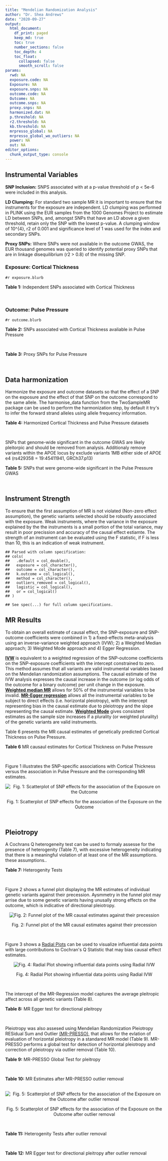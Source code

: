 ```yaml
---
title: "Mendelian Randomization Analysis"
author: "Dr. Shea Andrews"
date: "2020-09-27"
output:
  html_document:
    df_print: paged
    keep_md: true
    toc: true
    number_sections: false
    toc_depth: 4
    toc_float:
      collapsed: false
      smooth_scroll: false
params:
  rwd: NA
  exposure.code: NA
  Exposure: NA
  exposure.snps: NA
  outcome.code: NA
  Outcome: NA
  outcome.snps: NA
  proxy.snps: NA
  harmonized.dat: NA
  p.threshold: NA
  r2.threshold: NA
  kb.threshold: NA
  mrpresso_global: NA
  mrpresso_global_wo_outliers: NA
  power: NA
  out: NA
editor_options:
  chunk_output_type: console
---
```







## Instrumental Variables
**SNP Inclusion:** SNPS associated with at a p-value threshold of p < 5e-6 were included in this analysis.
<br>

**LD Clumping:** For standard two sample MR it is important to ensure that the instruments for the exposure are independent. LD clumping was performed in PLINK using the EUR samples from the 1000 Genomes Project to estimate LD between SNPs, and, amongst SNPs that have an LD above a given threshold, retain only the SNP with the lowest p-value. A clumping window of 10^{4}, r2 of 0.001 and significance level of 1 was used for the index and secondary SNPs.
<br>

**Proxy SNPs:** Where SNPs were not available in the outcome GWAS, the EUR thousand genomes was queried to identify potential proxy SNPs that are in linkage disequilibrium (r2 > 0.8) of the missing SNP.
<br>

### Exposure: Cortical Thickness
`#r exposure.blurb`
<br>

**Table 1:** Independent SNPs associated with Cortical Thickness
<div data-pagedtable="false">
  <script data-pagedtable-source type="application/json">
{"columns":[{"label":["SNP"],"name":[1],"type":["chr"],"align":["left"]},{"label":["CHROM"],"name":[2],"type":["dbl"],"align":["right"]},{"label":["POS"],"name":[3],"type":["dbl"],"align":["right"]},{"label":["REF"],"name":[4],"type":["chr"],"align":["left"]},{"label":["ALT"],"name":[5],"type":["chr"],"align":["left"]},{"label":["AF"],"name":[6],"type":["dbl"],"align":["right"]},{"label":["BETA"],"name":[7],"type":["dbl"],"align":["right"]},{"label":["SE"],"name":[8],"type":["dbl"],"align":["right"]},{"label":["Z"],"name":[9],"type":["dbl"],"align":["right"]},{"label":["P"],"name":[10],"type":["dbl"],"align":["right"]},{"label":["N"],"name":[11],"type":["dbl"],"align":["right"]},{"label":["TRAIT"],"name":[12],"type":["chr"],"align":["left"]}],"data":[{"1":"rs1180331","2":"1","3":"40012184","4":"G","5":"A","6":"0.4610","7":"0.0039","8":"0.0008","9":"4.875000","10":"5.299e-07","11":"32872","12":"Cortical_Thickness"},{"1":"rs556204","2":"1","3":"57595583","4":"G","5":"C","6":"0.1594","7":"-0.0050","8":"0.0010","9":"-5.000000","10":"1.417e-06","11":"32441","12":"Cortical_Thickness"},{"1":"rs2002058","2":"1","3":"58561329","4":"C","5":"T","6":"0.1892","7":"0.0046","8":"0.0010","9":"4.600000","10":"1.289e-06","11":"33089","12":"Cortical_Thickness"},{"1":"rs7549825","2":"1","3":"98554409","4":"A","5":"G","6":"0.3084","7":"0.0040","8":"0.0008","9":"5.000000","10":"2.503e-06","11":"32872","12":"Cortical_Thickness"},{"1":"rs7531555","2":"1","3":"196929310","4":"C","5":"T","6":"0.2386","7":"0.0047","8":"0.0009","9":"5.222222","10":"7.662e-08","11":"32639","12":"Cortical_Thickness"},{"1":"rs6738528","2":"2","3":"27149258","4":"T","5":"A","6":"0.3984","7":"0.0045","8":"0.0008","9":"5.625000","10":"7.324e-09","11":"32872","12":"Cortical_Thickness"},{"1":"rs3770776","2":"2","3":"37150793","4":"A","5":"G","6":"0.4299","7":"0.0039","8":"0.0008","9":"4.875000","10":"3.170e-07","11":"32872","12":"Cortical_Thickness"},{"1":"rs11692435","2":"2","3":"98275354","4":"G","5":"A","6":"0.0910","7":"-0.0091","8":"0.0015","9":"-6.066667","10":"3.179e-10","11":"29128","12":"Cortical_Thickness"},{"1":"rs533577","2":"3","3":"39489651","4":"C","5":"T","6":"0.4935","7":"-0.0050","8":"0.0008","9":"-6.250000","10":"8.426e-11","11":"32872","12":"Cortical_Thickness"},{"1":"rs11708974","2":"3","3":"64395184","4":"C","5":"T","6":"0.4778","7":"0.0035","8":"0.0008","9":"4.375000","10":"4.070e-06","11":"32872","12":"Cortical_Thickness"},{"1":"rs2636563","2":"3","3":"183939044","4":"G","5":"C","6":"0.2416","7":"0.0044","8":"0.0009","9":"4.888889","10":"2.299e-06","11":"31046","12":"Cortical_Thickness"},{"1":"rs10016059","2":"4","3":"2405007","4":"T","5":"C","6":"0.3379","7":"0.0038","8":"0.0008","9":"4.750000","10":"4.994e-06","11":"32441","12":"Cortical_Thickness"},{"1":"rs7657284","2":"4","3":"39688694","4":"A","5":"C","6":"0.2465","7":"0.0044","8":"0.0009","9":"4.888890","10":"2.680e-07","11":"32872","12":"Cortical_Thickness"},{"1":"rs7683042","2":"4","3":"46999235","4":"A","5":"G","6":"0.4028","7":"-0.0036","8":"0.0008","9":"-4.500000","10":"3.852e-06","11":"32872","12":"Cortical_Thickness"},{"1":"rs13107325","2":"4","3":"103188709","4":"C","5":"T","6":"0.0707","7":"-0.0076","8":"0.0015","9":"-5.066667","10":"5.054e-07","11":"32872","12":"Cortical_Thickness"},{"1":"rs35021943","2":"4","3":"121643239","4":"A","5":"C","6":"0.2422","7":"0.0051","8":"0.0009","9":"5.666670","10":"2.979e-09","11":"32872","12":"Cortical_Thickness"},{"1":"rs40565","2":"5","3":"55828636","4":"C","5":"T","6":"0.8108","7":"0.0048","8":"0.0010","9":"4.800000","10":"5.911e-07","11":"32249","12":"Cortical_Thickness"},{"1":"rs2744449","2":"6","3":"52951185","4":"G","5":"C","6":"0.9107","7":"0.0059","8":"0.0013","9":"4.538462","10":"4.452e-06","11":"33281","12":"Cortical_Thickness"},{"1":"rs194833","2":"7","3":"103761274","4":"G","5":"T","6":"0.4771","7":"-0.0035","8":"0.0008","9":"-4.375000","10":"3.614e-06","11":"32486","12":"Cortical_Thickness"},{"1":"rs6961970","2":"7","3":"113901132","4":"C","5":"A","6":"0.2334","7":"0.0041","8":"0.0009","9":"4.555556","10":"2.411e-06","11":"32872","12":"Cortical_Thickness"},{"1":"rs724265","2":"8","3":"8219182","4":"G","5":"A","6":"0.6272","7":"0.0041","8":"0.0008","9":"5.125000","10":"1.012e-07","11":"32872","12":"Cortical_Thickness"},{"1":"rs3200031","2":"8","3":"26227484","4":"C","5":"T","6":"0.0773","7":"0.0071","8":"0.0014","9":"5.071429","10":"5.526e-07","11":"32872","12":"Cortical_Thickness"},{"1":"rs7824177","2":"8","3":"110585288","4":"A","5":"G","6":"0.1616","7":"-0.0059","8":"0.0010","9":"-5.900000","10":"8.922e-09","11":"32872","12":"Cortical_Thickness"},{"1":"rs12543282","2":"8","3":"144627241","4":"C","5":"T","6":"0.2395","7":"0.0043","8":"0.0009","9":"4.777778","10":"4.087e-06","11":"32764","12":"Cortical_Thickness"},{"1":"rs35025323","2":"10","3":"97089991","4":"T","5":"C","6":"0.1210","7":"-0.0054","8":"0.0011","9":"-4.909090","10":"1.762e-06","11":"32872","12":"Cortical_Thickness"},{"1":"rs4296031","2":"11","3":"42540012","4":"G","5":"A","6":"0.8037","7":"-0.0044","8":"0.0010","9":"-4.400000","10":"3.779e-06","11":"32486","12":"Cortical_Thickness"},{"1":"rs7957460","2":"12","3":"32945835","4":"G","5":"A","6":"0.6732","7":"-0.0037","8":"0.0008","9":"-4.625000","10":"2.960e-06","11":"32512","12":"Cortical_Thickness"},{"1":"rs12815451","2":"12","3":"51738706","4":"T","5":"C","6":"0.1519","7":"0.0070","8":"0.0015","9":"4.666670","10":"3.201e-06","11":"20004","12":"Cortical_Thickness"},{"1":"rs1558801","2":"12","3":"109036359","4":"A","5":"C","6":"0.3852","7":"-0.0041","8":"0.0009","9":"-4.555560","10":"2.204e-06","11":"30860","12":"Cortical_Thickness"},{"1":"rs4772440","2":"13","3":"102712476","4":"C","5":"T","6":"0.4224","7":"-0.0036","8":"0.0008","9":"-4.500000","10":"3.102e-06","11":"32872","12":"Cortical_Thickness"},{"1":"rs1742401","2":"16","3":"1971601","4":"G","5":"A","6":"0.3809","7":"-0.0038","8":"0.0008","9":"-4.750000","10":"7.050e-07","11":"32764","12":"Cortical_Thickness"},{"1":"rs734957","2":"17","3":"2612584","4":"G","5":"A","6":"0.2235","7":"0.0066","8":"0.0012","9":"5.500000","10":"6.126e-08","11":"22106","12":"Cortical_Thickness"},{"1":"rs11656696","2":"17","3":"10033679","4":"C","5":"A","6":"0.4288","7":"0.0040","8":"0.0008","9":"5.000000","10":"2.117e-07","11":"32512","12":"Cortical_Thickness"},{"1":"rs7215205","2":"17","3":"29818258","4":"T","5":"C","6":"0.6326","7":"-0.0036","8":"0.0008","9":"-4.500000","10":"3.115e-06","11":"32680","12":"Cortical_Thickness"},{"1":"rs2316766","2":"17","3":"43919068","4":"G","5":"T","6":"0.2098","7":"0.0069","8":"0.0011","9":"6.272727","10":"2.903e-10","11":"26063","12":"Cortical_Thickness"},{"1":"rs117826338","2":"19","3":"5904353","4":"C","5":"T","6":"0.1353","7":"0.0062","8":"0.0012","9":"5.166667","10":"9.902e-08","11":"30012","12":"Cortical_Thickness"},{"1":"rs3816046","2":"19","3":"46118127","4":"C","5":"T","6":"0.3206","7":"-0.0041","8":"0.0008","9":"-5.125000","10":"8.464e-07","11":"30344","12":"Cortical_Thickness"},{"1":"rs5994871","2":"22","3":"22091244","4":"C","5":"T","6":"0.7171","7":"0.0042","8":"0.0009","9":"4.666667","10":"8.821e-07","11":"32872","12":"Cortical_Thickness"},{"1":"rs5756894","2":"22","3":"38450136","4":"C","5":"A","6":"0.6043","7":"0.0035","8":"0.0008","9":"4.375000","10":"4.741e-06","11":"32872","12":"Cortical_Thickness"}],"options":{"columns":{"min":{},"max":[10]},"rows":{"min":[10],"max":[10]},"pages":{}}}
  </script>
</div>
<br>

### Outcome: Pulse Pressure
`#r outcome.blurb`
<br>

**Table 2:** SNPs associated with Cortical Thickness avaliable in Pulse Pressure
<div data-pagedtable="false">
  <script data-pagedtable-source type="application/json">
{"columns":[{"label":["SNP"],"name":[1],"type":["chr"],"align":["left"]},{"label":["CHROM"],"name":[2],"type":["dbl"],"align":["right"]},{"label":["POS"],"name":[3],"type":["dbl"],"align":["right"]},{"label":["REF"],"name":[4],"type":["chr"],"align":["left"]},{"label":["ALT"],"name":[5],"type":["chr"],"align":["left"]},{"label":["AF"],"name":[6],"type":["dbl"],"align":["right"]},{"label":["BETA"],"name":[7],"type":["dbl"],"align":["right"]},{"label":["SE"],"name":[8],"type":["dbl"],"align":["right"]},{"label":["Z"],"name":[9],"type":["dbl"],"align":["right"]},{"label":["P"],"name":[10],"type":["dbl"],"align":["right"]},{"label":["N"],"name":[11],"type":["dbl"],"align":["right"]},{"label":["TRAIT"],"name":[12],"type":["chr"],"align":["left"]}],"data":[{"1":"rs1180331","2":"1","3":"40012184","4":"G","5":"A","6":"0.4579","7":"-0.0540","8":"0.0206","9":"-2.62135922","10":"8.639e-03","11":"738170","12":"Pulse_Pressure"},{"1":"rs556204","2":"1","3":"57595583","4":"G","5":"C","6":"0.1585","7":"0.0185","8":"0.0285","9":"0.64912281","10":"5.148e-01","11":"734292","12":"Pulse_Pressure"},{"1":"rs2002058","2":"1","3":"58561329","4":"C","5":"T","6":"0.1901","7":"-0.0132","8":"0.0262","9":"-0.50381679","10":"6.144e-01","11":"738169","12":"Pulse_Pressure"},{"1":"rs7549825","2":"1","3":"98554409","4":"A","5":"G","6":"0.3059","7":"0.0255","8":"0.0224","9":"1.13839000","10":"2.542e-01","11":"737164","12":"Pulse_Pressure"},{"1":"rs7531555","2":"1","3":"196929310","4":"C","5":"T","6":"0.2354","7":"0.1034","8":"0.0242","9":"4.27272727","10":"1.884e-05","11":"738169","12":"Pulse_Pressure"},{"1":"rs6738528","2":"2","3":"27149258","4":"T","5":"A","6":"0.3920","7":"-0.0204","8":"0.0209","9":"-0.97607656","10":"3.293e-01","11":"738169","12":"Pulse_Pressure"},{"1":"rs3770776","2":"2","3":"37150793","4":"A","5":"G","6":"0.4253","7":"0.0102","8":"0.0208","9":"0.49038500","10":"6.243e-01","11":"738170","12":"Pulse_Pressure"},{"1":"rs11692435","2":"2","3":"98275354","4":"G","5":"A","6":"0.0967","7":"-0.0144","8":"0.0373","9":"-0.38605898","10":"6.997e-01","11":"729384","12":"Pulse_Pressure"},{"1":"rs533577","2":"3","3":"39489651","4":"C","5":"T","6":"0.4959","7":"-0.0072","8":"0.0205","9":"-0.35121951","10":"7.243e-01","11":"729908","12":"Pulse_Pressure"},{"1":"rs11708974","2":"3","3":"64395184","4":"C","5":"T","6":"0.4721","7":"-0.0210","8":"0.0216","9":"-0.97222222","10":"3.310e-01","11":"727331","12":"Pulse_Pressure"},{"1":"rs2636563","2":"3","3":"183939044","4":"G","5":"C","6":"0.2398","7":"0.0652","8":"0.0241","9":"2.70539419","10":"6.782e-03","11":"738169","12":"Pulse_Pressure"},{"1":"rs10016059","2":"4","3":"2405007","4":"T","5":"C","6":"0.3411","7":"-0.0483","8":"0.0220","9":"-2.19545000","10":"2.802e-02","11":"737056","12":"Pulse_Pressure"},{"1":"rs7657284","2":"4","3":"39688694","4":"A","5":"C","6":"0.2522","7":"0.0006","8":"0.0237","9":"0.02531650","10":"9.803e-01","11":"735151","12":"Pulse_Pressure"},{"1":"rs7683042","2":"4","3":"46999235","4":"A","5":"G","6":"0.4015","7":"-0.0160","8":"0.0211","9":"-0.75829400","10":"4.487e-01","11":"729908","12":"Pulse_Pressure"},{"1":"rs13107325","2":"4","3":"103188709","4":"C","5":"T","6":"0.0740","7":"-0.2527","8":"0.0401","9":"-6.30174564","10":"2.914e-10","11":"735152","12":"Pulse_Pressure"},{"1":"rs35021943","2":"4","3":"121643239","4":"A","5":"C","6":"0.2477","7":"0.0269","8":"0.0239","9":"1.12552000","10":"2.610e-01","11":"735152","12":"Pulse_Pressure"},{"1":"rs40565","2":"5","3":"55828636","4":"C","5":"T","6":"0.8149","7":"0.0973","8":"0.0265","9":"3.67169811","10":"2.401e-04","11":"737055","12":"Pulse_Pressure"},{"1":"rs2744449","2":"6","3":"52951185","4":"G","5":"C","6":"0.9054","7":"-0.0720","8":"0.0351","9":"-2.05128205","10":"4.002e-02","11":"738167","12":"Pulse_Pressure"},{"1":"rs6961970","2":"7","3":"113901132","4":"C","5":"A","6":"0.2389","7":"-0.0019","8":"0.0241","9":"-0.07883817","10":"9.366e-01","11":"737055","12":"Pulse_Pressure"},{"1":"rs724265","2":"8","3":"8219182","4":"G","5":"A","6":"0.6284","7":"0.1036","8":"0.0214","9":"4.84112150","10":"1.271e-06","11":"737165","12":"Pulse_Pressure"},{"1":"rs3200031","2":"8","3":"26227484","4":"C","5":"T","6":"0.0760","7":"0.0070","8":"0.0390","9":"0.17948718","10":"8.567e-01","11":"738167","12":"Pulse_Pressure"},{"1":"rs7824177","2":"8","3":"110585288","4":"A","5":"G","6":"0.1595","7":"-0.0746","8":"0.0282","9":"-2.64539000","10":"8.126e-03","11":"729908","12":"Pulse_Pressure"},{"1":"rs12543282","2":"8","3":"144627241","4":"C","5":"T","6":"0.2359","7":"-0.0307","8":"0.0245","9":"-1.25306122","10":"2.112e-01","11":"735050","12":"Pulse_Pressure"},{"1":"rs35025323","2":"10","3":"97089991","4":"T","5":"C","6":"0.1202","7":"-0.0110","8":"0.0316","9":"-0.34810100","10":"7.292e-01","11":"738167","12":"Pulse_Pressure"},{"1":"rs7957460","2":"12","3":"32945835","4":"G","5":"A","6":"0.6751","7":"0.0127","8":"0.0220","9":"0.57727273","10":"5.629e-01","11":"728838","12":"Pulse_Pressure"},{"1":"rs1558801","2":"12","3":"109036359","4":"A","5":"C","6":"0.3817","7":"-0.0300","8":"0.0220","9":"-1.36364000","10":"1.724e-01","11":"743700","12":"Pulse_Pressure"},{"1":"rs4772440","2":"13","3":"102712476","4":"C","5":"T","6":"0.4201","7":"0.0014","8":"0.0209","9":"0.06698565","10":"9.456e-01","11":"744815","12":"Pulse_Pressure"},{"1":"rs1742401","2":"16","3":"1971601","4":"G","5":"A","6":"0.3826","7":"0.0689","8":"0.0213","9":"3.23474178","10":"1.186e-03","11":"742703","12":"Pulse_Pressure"},{"1":"rs734957","2":"17","3":"2612584","4":"G","5":"A","6":"0.2254","7":"0.0274","8":"0.0272","9":"1.00735294","10":"3.145e-01","11":"742197","12":"Pulse_Pressure"},{"1":"rs11656696","2":"17","3":"10033679","4":"C","5":"A","6":"0.4293","7":"0.0090","8":"0.0211","9":"0.42654028","10":"6.692e-01","11":"744813","12":"Pulse_Pressure"},{"1":"rs7215205","2":"17","3":"29818258","4":"T","5":"C","6":"0.6351","7":"0.0165","8":"0.0216","9":"0.76388900","10":"4.433e-01","11":"744706","12":"Pulse_Pressure"},{"1":"rs117826338","2":"19","3":"5904353","4":"C","5":"T","6":"0.1353","7":"0.0047","8":"0.0311","9":"0.15112540","10":"8.806e-01","11":"724207","12":"Pulse_Pressure"},{"1":"rs3816046","2":"19","3":"46118127","4":"C","5":"T","6":"0.3237","7":"0.0277","8":"0.0225","9":"1.23111111","10":"2.177e-01","11":"728938","12":"Pulse_Pressure"},{"1":"rs5994871","2":"22","3":"22091244","4":"C","5":"T","6":"0.7140","7":"-0.0393","8":"0.0232","9":"-1.69396552","10":"9.026e-02","11":"744813","12":"Pulse_Pressure"},{"1":"rs5756894","2":"22","3":"38450136","4":"C","5":"A","6":"0.6029","7":"-0.0122","8":"0.0210","9":"-0.58095238","10":"5.604e-01","11":"745820","12":"Pulse_Pressure"},{"1":"rs194833","2":"NA","3":"NA","4":"NA","5":"NA","6":"NA","7":"NA","8":"NA","9":"NA","10":"NA","11":"NA","12":"NA"},{"1":"rs4296031","2":"NA","3":"NA","4":"NA","5":"NA","6":"NA","7":"NA","8":"NA","9":"NA","10":"NA","11":"NA","12":"NA"},{"1":"rs12815451","2":"NA","3":"NA","4":"NA","5":"NA","6":"NA","7":"NA","8":"NA","9":"NA","10":"NA","11":"NA","12":"NA"},{"1":"rs2316766","2":"NA","3":"NA","4":"NA","5":"NA","6":"NA","7":"NA","8":"NA","9":"NA","10":"NA","11":"NA","12":"NA"}],"options":{"columns":{"min":{},"max":[10]},"rows":{"min":[10],"max":[10]},"pages":{}}}
  </script>
</div>
<br>

**Table 3:** Proxy SNPs for Pulse Pressure
<div data-pagedtable="false">
  <script data-pagedtable-source type="application/json">
{"columns":[{"label":["target_snp"],"name":[1],"type":["chr"],"align":["left"]},{"label":["proxy_snp"],"name":[2],"type":["chr"],"align":["left"]},{"label":["ld.r2"],"name":[3],"type":["dbl"],"align":["right"]},{"label":["Dprime"],"name":[4],"type":["dbl"],"align":["right"]},{"label":["PHASE"],"name":[5],"type":["chr"],"align":["left"]},{"label":["X12"],"name":[6],"type":["lgl"],"align":["right"]},{"label":["CHROM"],"name":[7],"type":["dbl"],"align":["right"]},{"label":["POS"],"name":[8],"type":["dbl"],"align":["right"]},{"label":["REF.proxy"],"name":[9],"type":["chr"],"align":["left"]},{"label":["ALT.proxy"],"name":[10],"type":["chr"],"align":["left"]},{"label":["AF"],"name":[11],"type":["dbl"],"align":["right"]},{"label":["BETA"],"name":[12],"type":["dbl"],"align":["right"]},{"label":["SE"],"name":[13],"type":["dbl"],"align":["right"]},{"label":["Z"],"name":[14],"type":["dbl"],"align":["right"]},{"label":["P"],"name":[15],"type":["dbl"],"align":["right"]},{"label":["N"],"name":[16],"type":["dbl"],"align":["right"]},{"label":["TRAIT"],"name":[17],"type":["chr"],"align":["left"]},{"label":["ref"],"name":[18],"type":["chr"],"align":["left"]},{"label":["ref.proxy"],"name":[19],"type":["chr"],"align":["left"]},{"label":["alt"],"name":[20],"type":["chr"],"align":["left"]},{"label":["alt.proxy"],"name":[21],"type":["chr"],"align":["left"]},{"label":["ALT"],"name":[22],"type":["chr"],"align":["left"]},{"label":["REF"],"name":[23],"type":["chr"],"align":["left"]},{"label":["proxy.outcome"],"name":[24],"type":["lgl"],"align":["right"]}],"data":[{"1":"rs194833","2":"rs194834","3":"0.996031","4":"1","5":"GG/TA","6":"NA","7":"7","8":"103762313","9":"G","10":"A","11":"0.4684","12":"-0.0489","13":"0.0206","14":"-2.37378641","15":"1.730e-02","16":"729908","17":"Pulse_Pressure","18":"G","19":"G","20":"T","21":"A","22":"T","23":"G","24":"TRUE"},{"1":"rs4296031","2":"rs1809327","3":"1.000000","4":"1","5":"GG/AA","6":"NA","7":"11","8":"42536345","9":"G","10":"A","11":"0.8116","12":"-0.0017","13":"0.0263","14":"-0.06463878","15":"9.471e-01","16":"738170","17":"Pulse_Pressure","18":"G","19":"G","20":"A","21":"A","22":"A","23":"G","24":"TRUE"},{"1":"rs12815451","2":"rs7315646","3":"0.863025","4":"1","5":"CA/TT","6":"NA","7":"12","8":"51741617","9":"T","10":"A","11":"0.1451","12":"0.0647","13":"0.0317","14":"2.04100946","15":"4.125e-02","16":"744813","17":"Pulse_Pressure","18":"C","19":"A","20":"T","21":"T","22":"C","23":"T","24":"TRUE"},{"1":"rs2316766","2":"rs2106785","3":"0.994535","4":"1","5":"TT/GC","6":"NA","7":"17","8":"43919105","9":"C","10":"T","11":"0.2195","12":"-0.1239","13":"0.0261","14":"-4.74712644","15":"2.077e-06","16":"707437","17":"Pulse_Pressure","18":"T","19":"T","20":"G","21":"C","22":"T","23":"G","24":"TRUE"}],"options":{"columns":{"min":{},"max":[10]},"rows":{"min":[10],"max":[10]},"pages":{}}}
  </script>
</div>
<br>

## Data harmonization
Harmonize the exposure and outcome datasets so that the effect of a SNP on the exposure and the effect of that SNP on the outcome correspond to the same allele. The harmonise_data function from the TwoSampleMR package can be used to perform the harmonization step, by default it try's to infer the forward strand alleles using allele frequency information.
<br>

**Table 4:** Harmonized Cortical Thickness and Pulse Pressure datasets
<div data-pagedtable="false">
  <script data-pagedtable-source type="application/json">
{"columns":[{"label":["SNP"],"name":[1],"type":["chr"],"align":["left"]},{"label":["effect_allele.exposure"],"name":[2],"type":["chr"],"align":["left"]},{"label":["other_allele.exposure"],"name":[3],"type":["chr"],"align":["left"]},{"label":["effect_allele.outcome"],"name":[4],"type":["chr"],"align":["left"]},{"label":["other_allele.outcome"],"name":[5],"type":["chr"],"align":["left"]},{"label":["beta.exposure"],"name":[6],"type":["dbl"],"align":["right"]},{"label":["beta.outcome"],"name":[7],"type":["dbl"],"align":["right"]},{"label":["eaf.exposure"],"name":[8],"type":["dbl"],"align":["right"]},{"label":["eaf.outcome"],"name":[9],"type":["dbl"],"align":["right"]},{"label":["remove"],"name":[10],"type":["lgl"],"align":["right"]},{"label":["palindromic"],"name":[11],"type":["lgl"],"align":["right"]},{"label":["ambiguous"],"name":[12],"type":["lgl"],"align":["right"]},{"label":["id.outcome"],"name":[13],"type":["chr"],"align":["left"]},{"label":["chr.outcome"],"name":[14],"type":["dbl"],"align":["right"]},{"label":["pos.outcome"],"name":[15],"type":["dbl"],"align":["right"]},{"label":["se.outcome"],"name":[16],"type":["dbl"],"align":["right"]},{"label":["z.outcome"],"name":[17],"type":["dbl"],"align":["right"]},{"label":["pval.outcome"],"name":[18],"type":["dbl"],"align":["right"]},{"label":["samplesize.outcome"],"name":[19],"type":["dbl"],"align":["right"]},{"label":["outcome"],"name":[20],"type":["chr"],"align":["left"]},{"label":["mr_keep.outcome"],"name":[21],"type":["lgl"],"align":["right"]},{"label":["pval_origin.outcome"],"name":[22],"type":["chr"],"align":["left"]},{"label":["chr.exposure"],"name":[23],"type":["dbl"],"align":["right"]},{"label":["pos.exposure"],"name":[24],"type":["dbl"],"align":["right"]},{"label":["se.exposure"],"name":[25],"type":["dbl"],"align":["right"]},{"label":["z.exposure"],"name":[26],"type":["dbl"],"align":["right"]},{"label":["pval.exposure"],"name":[27],"type":["dbl"],"align":["right"]},{"label":["samplesize.exposure"],"name":[28],"type":["dbl"],"align":["right"]},{"label":["exposure"],"name":[29],"type":["chr"],"align":["left"]},{"label":["mr_keep.exposure"],"name":[30],"type":["lgl"],"align":["right"]},{"label":["pval_origin.exposure"],"name":[31],"type":["chr"],"align":["left"]},{"label":["id.exposure"],"name":[32],"type":["chr"],"align":["left"]},{"label":["action"],"name":[33],"type":["dbl"],"align":["right"]},{"label":["mr_keep"],"name":[34],"type":["lgl"],"align":["right"]},{"label":["pt"],"name":[35],"type":["dbl"],"align":["right"]},{"label":["pleitropy_keep"],"name":[36],"type":["lgl"],"align":["right"]},{"label":["mrpresso_RSSobs"],"name":[37],"type":["dbl"],"align":["right"]},{"label":["mrpresso_pval"],"name":[38],"type":["chr"],"align":["left"]},{"label":["mrpresso_keep"],"name":[39],"type":["lgl"],"align":["right"]}],"data":[{"1":"rs10016059","2":"C","3":"T","4":"C","5":"T","6":"0.0038","7":"-0.0483","8":"0.3379","9":"0.3411","10":"FALSE","11":"FALSE","12":"FALSE","13":"yQS0A1","14":"4","15":"2405007","16":"0.0220","17":"-2.19545000","18":"2.802e-02","19":"737056","20":"Evangelou2018pp","21":"TRUE","22":"reported","23":"4","24":"2405007","25":"0.0008","26":"4.750000","27":"4.994e-06","28":"32441","29":"Grasby2020thickness","30":"TRUE","31":"reported","32":"Oh5Tpa","33":"2","34":"TRUE","35":"5e-06","36":"TRUE","37":"2.769979e-03","38":"0.6916","39":"TRUE"},{"1":"rs11656696","2":"A","3":"C","4":"A","5":"C","6":"0.0040","7":"0.0090","8":"0.4288","9":"0.4293","10":"FALSE","11":"FALSE","12":"FALSE","13":"yQS0A1","14":"17","15":"10033679","16":"0.0211","17":"0.42654028","18":"6.692e-01","19":"744813","20":"Evangelou2018pp","21":"TRUE","22":"reported","23":"17","24":"10033679","25":"0.0008","26":"5.000000","27":"2.117e-07","28":"32512","29":"Grasby2020thickness","30":"TRUE","31":"reported","32":"Oh5Tpa","33":"2","34":"TRUE","35":"5e-06","36":"TRUE","37":"3.345626e-05","38":"1","39":"TRUE"},{"1":"rs11692435","2":"A","3":"G","4":"A","5":"G","6":"-0.0091","7":"-0.0144","8":"0.0910","9":"0.0967","10":"FALSE","11":"FALSE","12":"FALSE","13":"yQS0A1","14":"2","15":"98275354","16":"0.0373","17":"-0.38605898","18":"6.997e-01","19":"729384","20":"Evangelou2018pp","21":"TRUE","22":"reported","23":"2","24":"98275354","25":"0.0015","26":"-6.066667","27":"3.179e-10","28":"29128","29":"Grasby2020thickness","30":"TRUE","31":"reported","32":"Oh5Tpa","33":"2","34":"TRUE","35":"5e-06","36":"TRUE","37":"4.963568e-05","38":"1","39":"TRUE"},{"1":"rs11708974","2":"T","3":"C","4":"T","5":"C","6":"0.0035","7":"-0.0210","8":"0.4778","9":"0.4721","10":"FALSE","11":"FALSE","12":"FALSE","13":"yQS0A1","14":"3","15":"64395184","16":"0.0216","17":"-0.97222222","18":"3.310e-01","19":"727331","20":"Evangelou2018pp","21":"TRUE","22":"reported","23":"3","24":"64395184","25":"0.0008","26":"4.375000","27":"4.070e-06","28":"32872","29":"Grasby2020thickness","30":"TRUE","31":"reported","32":"Oh5Tpa","33":"2","34":"TRUE","35":"5e-06","36":"TRUE","37":"5.957280e-04","38":"1","39":"TRUE"},{"1":"rs117826338","2":"T","3":"C","4":"T","5":"C","6":"0.0062","7":"0.0047","8":"0.1353","9":"0.1353","10":"FALSE","11":"FALSE","12":"FALSE","13":"yQS0A1","14":"19","15":"5904353","16":"0.0311","17":"0.15112540","18":"8.806e-01","19":"724207","20":"Evangelou2018pp","21":"TRUE","22":"reported","23":"19","24":"5904353","25":"0.0012","26":"5.166667","27":"9.902e-08","28":"30012","29":"Grasby2020thickness","30":"TRUE","31":"reported","32":"Oh5Tpa","33":"2","34":"TRUE","35":"5e-06","36":"TRUE","37":"2.833886e-07","38":"1","39":"TRUE"},{"1":"rs1180331","2":"A","3":"G","4":"A","5":"G","6":"0.0039","7":"-0.0540","8":"0.4610","9":"0.4579","10":"FALSE","11":"FALSE","12":"FALSE","13":"yQS0A1","14":"1","15":"40012184","16":"0.0206","17":"-2.62135922","18":"8.639e-03","19":"738170","20":"Evangelou2018pp","21":"TRUE","22":"reported","23":"1","24":"40012184","25":"0.0008","26":"4.875000","27":"5.299e-07","28":"32872","29":"Grasby2020thickness","30":"TRUE","31":"reported","32":"Oh5Tpa","33":"2","34":"TRUE","35":"5e-06","36":"TRUE","37":"3.457734e-03","38":"0.1976","39":"TRUE"},{"1":"rs12543282","2":"T","3":"C","4":"T","5":"C","6":"0.0043","7":"-0.0307","8":"0.2395","9":"0.2359","10":"FALSE","11":"FALSE","12":"FALSE","13":"yQS0A1","14":"8","15":"144627241","16":"0.0245","17":"-1.25306122","18":"2.112e-01","19":"735050","20":"Evangelou2018pp","21":"TRUE","22":"reported","23":"8","24":"144627241","25":"0.0009","26":"4.777778","27":"4.087e-06","28":"32764","29":"Grasby2020thickness","30":"TRUE","31":"reported","32":"Oh5Tpa","33":"2","34":"TRUE","35":"5e-06","36":"TRUE","37":"1.231900e-03","38":"1","39":"TRUE"},{"1":"rs12815451","2":"C","3":"T","4":"C","5":"T","6":"0.0070","7":"0.0647","8":"0.1519","9":"0.1451","10":"FALSE","11":"FALSE","12":"FALSE","13":"yQS0A1","14":"12","15":"51741617","16":"0.0317","17":"2.04100946","18":"4.125e-02","19":"744813","20":"Evangelou2018pp","21":"TRUE","22":"reported","23":"12","24":"51738706","25":"0.0015","26":"4.666670","27":"3.201e-06","28":"20004","29":"Grasby2020thickness","30":"TRUE","31":"reported","32":"Oh5Tpa","33":"2","34":"TRUE","35":"5e-06","36":"TRUE","37":"3.715443e-03","38":"1","39":"TRUE"},{"1":"rs13107325","2":"T","3":"C","4":"T","5":"C","6":"-0.0076","7":"-0.2527","8":"0.0707","9":"0.0740","10":"FALSE","11":"FALSE","12":"FALSE","13":"yQS0A1","14":"4","15":"103188709","16":"0.0401","17":"-6.30174564","18":"2.914e-10","19":"735152","20":"Evangelou2018pp","21":"TRUE","22":"reported","23":"4","24":"103188709","25":"0.0015","26":"-5.066667","27":"5.054e-07","28":"32872","29":"Grasby2020thickness","30":"TRUE","31":"reported","32":"Oh5Tpa","33":"2","34":"TRUE","35":"5e-06","36":"FALSE","37":"NA","38":"NA","39":"NA"},{"1":"rs1558801","2":"C","3":"A","4":"C","5":"A","6":"-0.0041","7":"-0.0300","8":"0.3852","9":"0.3817","10":"FALSE","11":"FALSE","12":"FALSE","13":"yQS0A1","14":"12","15":"109036359","16":"0.0220","17":"-1.36364000","18":"1.724e-01","19":"743700","20":"Evangelou2018pp","21":"TRUE","22":"reported","23":"12","24":"109036359","25":"0.0009","26":"-4.555560","27":"2.204e-06","28":"30860","29":"Grasby2020thickness","30":"TRUE","31":"reported","32":"Oh5Tpa","33":"2","34":"TRUE","35":"5e-06","36":"TRUE","37":"7.416078e-04","38":"1","39":"TRUE"},{"1":"rs1742401","2":"A","3":"G","4":"A","5":"G","6":"-0.0038","7":"0.0689","8":"0.3809","9":"0.3826","10":"FALSE","11":"FALSE","12":"FALSE","13":"yQS0A1","14":"16","15":"1971601","16":"0.0213","17":"3.23474178","18":"1.186e-03","19":"742703","20":"Evangelou2018pp","21":"TRUE","22":"reported","23":"16","24":"1971601","25":"0.0008","26":"-4.750000","27":"7.050e-07","28":"32764","29":"Grasby2020thickness","30":"TRUE","31":"reported","32":"Oh5Tpa","33":"2","34":"TRUE","35":"5e-06","36":"TRUE","37":"5.445302e-03","38":"0.038","39":"FALSE"},{"1":"rs194833","2":"T","3":"G","4":"T","5":"G","6":"-0.0035","7":"-0.0489","8":"0.4771","9":"0.4684","10":"FALSE","11":"FALSE","12":"FALSE","13":"yQS0A1","14":"7","15":"103762313","16":"0.0206","17":"-2.37378641","18":"1.730e-02","19":"729908","20":"Evangelou2018pp","21":"TRUE","22":"reported","23":"7","24":"103761274","25":"0.0008","26":"-4.375000","27":"3.614e-06","28":"32486","29":"Grasby2020thickness","30":"TRUE","31":"reported","32":"Oh5Tpa","33":"2","34":"TRUE","35":"5e-06","36":"TRUE","37":"2.202656e-03","38":"0.8626","39":"TRUE"},{"1":"rs2002058","2":"T","3":"C","4":"T","5":"C","6":"0.0046","7":"-0.0132","8":"0.1892","9":"0.1901","10":"FALSE","11":"FALSE","12":"FALSE","13":"yQS0A1","14":"1","15":"58561329","16":"0.0262","17":"-0.50381679","18":"6.144e-01","19":"738169","20":"Evangelou2018pp","21":"TRUE","22":"reported","23":"1","24":"58561329","25":"0.0010","26":"4.600000","27":"1.289e-06","28":"33089","29":"Grasby2020thickness","30":"TRUE","31":"reported","32":"Oh5Tpa","33":"2","34":"TRUE","35":"5e-06","36":"TRUE","37":"3.048193e-04","38":"1","39":"TRUE"},{"1":"rs2316766","2":"T","3":"G","4":"T","5":"G","6":"0.0069","7":"-0.1239","8":"0.2098","9":"0.2195","10":"FALSE","11":"FALSE","12":"FALSE","13":"yQS0A1","14":"17","15":"43919105","16":"0.0261","17":"-4.74712644","18":"2.077e-06","19":"707437","20":"Evangelou2018pp","21":"TRUE","22":"reported","23":"17","24":"43919068","25":"0.0011","26":"6.272727","27":"2.903e-10","28":"26063","29":"Grasby2020thickness","30":"TRUE","31":"reported","32":"Oh5Tpa","33":"2","34":"TRUE","35":"5e-06","36":"TRUE","37":"1.865811e-02","38":"<0.0038","39":"FALSE"},{"1":"rs2636563","2":"C","3":"G","4":"C","5":"G","6":"0.0044","7":"0.0652","8":"0.2416","9":"0.2398","10":"FALSE","11":"TRUE","12":"FALSE","13":"yQS0A1","14":"3","15":"183939044","16":"0.0241","17":"2.70539419","18":"6.782e-03","19":"738169","20":"Evangelou2018pp","21":"TRUE","22":"reported","23":"3","24":"183939044","25":"0.0009","26":"4.888889","27":"2.299e-06","28":"31046","29":"Grasby2020thickness","30":"TRUE","31":"reported","32":"Oh5Tpa","33":"2","34":"TRUE","35":"5e-06","36":"TRUE","37":"3.970657e-03","38":"0.3914","39":"TRUE"},{"1":"rs2744449","2":"C","3":"G","4":"C","5":"G","6":"0.0059","7":"-0.0720","8":"0.9107","9":"0.9054","10":"FALSE","11":"TRUE","12":"FALSE","13":"yQS0A1","14":"6","15":"52951185","16":"0.0351","17":"-2.05128205","18":"4.002e-02","19":"738167","20":"Evangelou2018pp","21":"TRUE","22":"reported","23":"6","24":"52951185","25":"0.0013","26":"4.538462","27":"4.452e-06","28":"33281","29":"Grasby2020thickness","30":"TRUE","31":"reported","32":"Oh5Tpa","33":"2","34":"TRUE","35":"5e-06","36":"TRUE","37":"6.172684e-03","38":"0.8854","39":"TRUE"},{"1":"rs3200031","2":"T","3":"C","4":"T","5":"C","6":"0.0071","7":"0.0070","8":"0.0773","9":"0.0760","10":"FALSE","11":"FALSE","12":"FALSE","13":"yQS0A1","14":"8","15":"26227484","16":"0.0390","17":"0.17948718","18":"8.567e-01","19":"738167","20":"Evangelou2018pp","21":"TRUE","22":"reported","23":"8","24":"26227484","25":"0.0014","26":"5.071429","27":"5.526e-07","28":"32872","29":"Grasby2020thickness","30":"TRUE","31":"reported","32":"Oh5Tpa","33":"2","34":"TRUE","35":"5e-06","36":"TRUE","37":"1.104043e-06","38":"1","39":"TRUE"},{"1":"rs35021943","2":"C","3":"A","4":"C","5":"A","6":"0.0051","7":"0.0269","8":"0.2422","9":"0.2477","10":"FALSE","11":"FALSE","12":"FALSE","13":"yQS0A1","14":"4","15":"121643239","16":"0.0239","17":"1.12552000","18":"2.610e-01","19":"735152","20":"Evangelou2018pp","21":"TRUE","22":"reported","23":"4","24":"121643239","25":"0.0009","26":"5.666670","27":"2.979e-09","28":"32872","29":"Grasby2020thickness","30":"TRUE","31":"reported","32":"Oh5Tpa","33":"2","34":"TRUE","35":"5e-06","36":"TRUE","37":"5.464661e-04","38":"1","39":"TRUE"},{"1":"rs35025323","2":"C","3":"T","4":"C","5":"T","6":"-0.0054","7":"-0.0110","8":"0.1210","9":"0.1202","10":"FALSE","11":"FALSE","12":"FALSE","13":"yQS0A1","14":"10","15":"97089991","16":"0.0316","17":"-0.34810100","18":"7.292e-01","19":"738167","20":"Evangelou2018pp","21":"TRUE","22":"reported","23":"10","24":"97089991","25":"0.0011","26":"-4.909090","27":"1.762e-06","28":"32872","29":"Grasby2020thickness","30":"TRUE","31":"reported","32":"Oh5Tpa","33":"2","34":"TRUE","35":"5e-06","36":"TRUE","37":"4.349484e-05","38":"1","39":"TRUE"},{"1":"rs3770776","2":"G","3":"A","4":"G","5":"A","6":"0.0039","7":"0.0102","8":"0.4299","9":"0.4253","10":"FALSE","11":"FALSE","12":"FALSE","13":"yQS0A1","14":"2","15":"37150793","16":"0.0208","17":"0.49038500","18":"6.243e-01","19":"738170","20":"Evangelou2018pp","21":"TRUE","22":"reported","23":"2","24":"37150793","25":"0.0008","26":"4.875000","27":"3.170e-07","28":"32872","29":"Grasby2020thickness","30":"TRUE","31":"reported","32":"Oh5Tpa","33":"2","34":"TRUE","35":"5e-06","36":"TRUE","37":"5.038672e-05","38":"1","39":"TRUE"},{"1":"rs3816046","2":"T","3":"C","4":"T","5":"C","6":"-0.0041","7":"0.0277","8":"0.3206","9":"0.3237","10":"FALSE","11":"FALSE","12":"FALSE","13":"yQS0A1","14":"19","15":"46118127","16":"0.0225","17":"1.23111111","18":"2.177e-01","19":"728938","20":"Evangelou2018pp","21":"TRUE","22":"reported","23":"19","24":"46118127","25":"0.0008","26":"-5.125000","27":"8.464e-07","28":"30344","29":"Grasby2020thickness","30":"TRUE","31":"reported","32":"Oh5Tpa","33":"2","34":"TRUE","35":"5e-06","36":"TRUE","37":"1.018546e-03","38":"1","39":"TRUE"},{"1":"rs40565","2":"T","3":"C","4":"T","5":"C","6":"0.0048","7":"0.0973","8":"0.8108","9":"0.8149","10":"FALSE","11":"FALSE","12":"FALSE","13":"yQS0A1","14":"5","15":"55828636","16":"0.0265","17":"3.67169811","18":"2.401e-04","19":"737055","20":"Evangelou2018pp","21":"TRUE","22":"reported","23":"5","24":"55828636","25":"0.0010","26":"4.800000","27":"5.911e-07","28":"32249","29":"Grasby2020thickness","30":"TRUE","31":"reported","32":"Oh5Tpa","33":"2","34":"TRUE","35":"5e-06","36":"TRUE","37":"9.124522e-03","38":"0.0152","39":"FALSE"},{"1":"rs4296031","2":"A","3":"G","4":"A","5":"G","6":"-0.0044","7":"-0.0017","8":"0.8037","9":"0.8116","10":"FALSE","11":"FALSE","12":"FALSE","13":"yQS0A1","14":"11","15":"42536345","16":"0.0263","17":"-0.06463878","18":"9.471e-01","19":"738170","20":"Evangelou2018pp","21":"TRUE","22":"reported","23":"11","24":"42540012","25":"0.0010","26":"-4.400000","27":"3.779e-06","28":"32486","29":"Grasby2020thickness","30":"TRUE","31":"reported","32":"Oh5Tpa","33":"2","34":"TRUE","35":"5e-06","36":"TRUE","37":"4.176779e-06","38":"1","39":"TRUE"},{"1":"rs4772440","2":"T","3":"C","4":"T","5":"C","6":"-0.0036","7":"0.0014","8":"0.4224","9":"0.4201","10":"FALSE","11":"FALSE","12":"FALSE","13":"yQS0A1","14":"13","15":"102712476","16":"0.0209","17":"0.06698565","18":"9.456e-01","19":"744815","20":"Evangelou2018pp","21":"TRUE","22":"reported","23":"13","24":"102712476","25":"0.0008","26":"-4.500000","27":"3.102e-06","28":"32872","29":"Grasby2020thickness","30":"TRUE","31":"reported","32":"Oh5Tpa","33":"2","34":"TRUE","35":"5e-06","36":"TRUE","37":"2.048621e-05","38":"1","39":"TRUE"},{"1":"rs533577","2":"T","3":"C","4":"T","5":"C","6":"-0.0050","7":"-0.0072","8":"0.4935","9":"0.4959","10":"FALSE","11":"FALSE","12":"FALSE","13":"yQS0A1","14":"3","15":"39489651","16":"0.0205","17":"-0.35121951","18":"7.243e-01","19":"729908","20":"Evangelou2018pp","21":"TRUE","22":"reported","23":"3","24":"39489651","25":"0.0008","26":"-6.250000","27":"8.426e-11","28":"32872","29":"Grasby2020thickness","30":"TRUE","31":"reported","32":"Oh5Tpa","33":"2","34":"TRUE","35":"5e-06","36":"TRUE","37":"9.777525e-06","38":"1","39":"TRUE"},{"1":"rs556204","2":"C","3":"G","4":"C","5":"G","6":"-0.0050","7":"0.0185","8":"0.1594","9":"0.1585","10":"FALSE","11":"TRUE","12":"FALSE","13":"yQS0A1","14":"1","15":"57595583","16":"0.0285","17":"0.64912281","18":"5.148e-01","19":"734292","20":"Evangelou2018pp","21":"TRUE","22":"reported","23":"1","24":"57595583","25":"0.0010","26":"-5.000000","27":"1.417e-06","28":"32441","29":"Grasby2020thickness","30":"TRUE","31":"reported","32":"Oh5Tpa","33":"2","34":"TRUE","35":"5e-06","36":"TRUE","37":"5.393116e-04","38":"1","39":"TRUE"},{"1":"rs5756894","2":"A","3":"C","4":"A","5":"C","6":"0.0035","7":"-0.0122","8":"0.6043","9":"0.6029","10":"FALSE","11":"FALSE","12":"FALSE","13":"yQS0A1","14":"22","15":"38450136","16":"0.0210","17":"-0.58095238","18":"5.604e-01","19":"745820","20":"Evangelou2018pp","21":"TRUE","22":"reported","23":"22","24":"38450136","25":"0.0008","26":"4.375000","27":"4.741e-06","28":"32872","29":"Grasby2020thickness","30":"TRUE","31":"reported","32":"Oh5Tpa","33":"2","34":"TRUE","35":"5e-06","36":"TRUE","37":"2.388538e-04","38":"1","39":"TRUE"},{"1":"rs5994871","2":"T","3":"C","4":"T","5":"C","6":"0.0042","7":"-0.0393","8":"0.7171","9":"0.7140","10":"FALSE","11":"FALSE","12":"FALSE","13":"yQS0A1","14":"22","15":"22091244","16":"0.0232","17":"-1.69396552","18":"9.026e-02","19":"744813","20":"Evangelou2018pp","21":"TRUE","22":"reported","23":"22","24":"22091244","25":"0.0009","26":"4.666667","27":"8.821e-07","28":"32872","29":"Grasby2020thickness","30":"TRUE","31":"reported","32":"Oh5Tpa","33":"2","34":"TRUE","35":"5e-06","36":"TRUE","37":"1.924721e-03","38":"1","39":"TRUE"},{"1":"rs6738528","2":"A","3":"T","4":"A","5":"T","6":"0.0045","7":"-0.0204","8":"0.3984","9":"0.3920","10":"FALSE","11":"TRUE","12":"FALSE","13":"yQS0A1","14":"2","15":"27149258","16":"0.0209","17":"-0.97607656","18":"3.293e-01","19":"738169","20":"Evangelou2018pp","21":"TRUE","22":"reported","23":"2","24":"27149258","25":"0.0008","26":"5.625000","27":"7.324e-09","28":"32872","29":"Grasby2020thickness","30":"TRUE","31":"reported","32":"Oh5Tpa","33":"2","34":"TRUE","35":"5e-06","36":"TRUE","37":"6.261836e-04","38":"1","39":"TRUE"},{"1":"rs6961970","2":"A","3":"C","4":"A","5":"C","6":"0.0041","7":"-0.0019","8":"0.2334","9":"0.2389","10":"FALSE","11":"FALSE","12":"FALSE","13":"yQS0A1","14":"7","15":"113901132","16":"0.0241","17":"-0.07883817","18":"9.366e-01","19":"737055","20":"Evangelou2018pp","21":"TRUE","22":"reported","23":"7","24":"113901132","25":"0.0009","26":"4.555556","27":"2.411e-06","28":"32872","29":"Grasby2020thickness","30":"TRUE","31":"reported","32":"Oh5Tpa","33":"2","34":"TRUE","35":"5e-06","36":"TRUE","37":"2.985655e-05","38":"1","39":"TRUE"},{"1":"rs7215205","2":"C","3":"T","4":"C","5":"T","6":"-0.0036","7":"0.0165","8":"0.6326","9":"0.6351","10":"FALSE","11":"FALSE","12":"FALSE","13":"yQS0A1","14":"17","15":"29818258","16":"0.0216","17":"0.76388900","18":"4.433e-01","19":"744706","20":"Evangelou2018pp","21":"TRUE","22":"reported","23":"17","24":"29818258","25":"0.0008","26":"-4.500000","27":"3.115e-06","28":"32680","29":"Grasby2020thickness","30":"TRUE","31":"reported","32":"Oh5Tpa","33":"2","34":"TRUE","35":"5e-06","36":"TRUE","37":"3.971537e-04","38":"1","39":"TRUE"},{"1":"rs724265","2":"A","3":"G","4":"A","5":"G","6":"0.0041","7":"0.1036","8":"0.6272","9":"0.6284","10":"FALSE","11":"FALSE","12":"FALSE","13":"yQS0A1","14":"8","15":"8219182","16":"0.0214","17":"4.84112150","18":"1.271e-06","19":"737165","20":"Evangelou2018pp","21":"TRUE","22":"reported","23":"8","24":"8219182","25":"0.0008","26":"5.125000","27":"1.012e-07","28":"32872","29":"Grasby2020thickness","30":"TRUE","31":"reported","32":"Oh5Tpa","33":"2","34":"TRUE","35":"5e-06","36":"TRUE","37":"1.058322e-02","38":"<0.0038","39":"FALSE"},{"1":"rs734957","2":"A","3":"G","4":"A","5":"G","6":"0.0066","7":"0.0274","8":"0.2235","9":"0.2254","10":"FALSE","11":"FALSE","12":"FALSE","13":"yQS0A1","14":"17","15":"2612584","16":"0.0272","17":"1.00735294","18":"3.145e-01","19":"742197","20":"Evangelou2018pp","21":"TRUE","22":"reported","23":"17","24":"2612584","25":"0.0012","26":"5.500000","27":"6.126e-08","28":"22106","29":"Grasby2020thickness","30":"TRUE","31":"reported","32":"Oh5Tpa","33":"2","34":"TRUE","35":"5e-06","36":"TRUE","37":"5.205538e-04","38":"1","39":"TRUE"},{"1":"rs7531555","2":"T","3":"C","4":"T","5":"C","6":"0.0047","7":"0.1034","8":"0.2386","9":"0.2354","10":"FALSE","11":"FALSE","12":"FALSE","13":"yQS0A1","14":"1","15":"196929310","16":"0.0242","17":"4.27272727","18":"1.884e-05","19":"738169","20":"Evangelou2018pp","21":"TRUE","22":"reported","23":"1","24":"196929310","25":"0.0009","26":"5.222222","27":"7.662e-08","28":"32639","29":"Grasby2020thickness","30":"TRUE","31":"reported","32":"Oh5Tpa","33":"2","34":"TRUE","35":"5e-06","36":"TRUE","37":"1.045046e-02","38":"<0.0038","39":"FALSE"},{"1":"rs7549825","2":"G","3":"A","4":"G","5":"A","6":"0.0040","7":"0.0255","8":"0.3084","9":"0.3059","10":"FALSE","11":"FALSE","12":"FALSE","13":"yQS0A1","14":"1","15":"98554409","16":"0.0224","17":"1.13839000","18":"2.542e-01","19":"737164","20":"Evangelou2018pp","21":"TRUE","22":"reported","23":"1","24":"98554409","25":"0.0008","26":"5.000000","27":"2.503e-06","28":"32872","29":"Grasby2020thickness","30":"TRUE","31":"reported","32":"Oh5Tpa","33":"2","34":"TRUE","35":"5e-06","36":"TRUE","37":"5.132685e-04","38":"1","39":"TRUE"},{"1":"rs7657284","2":"C","3":"A","4":"C","5":"A","6":"0.0044","7":"0.0006","8":"0.2465","9":"0.2522","10":"FALSE","11":"FALSE","12":"FALSE","13":"yQS0A1","14":"4","15":"39688694","16":"0.0237","17":"0.02531650","18":"9.803e-01","19":"735151","20":"Evangelou2018pp","21":"TRUE","22":"reported","23":"4","24":"39688694","25":"0.0009","26":"4.888890","27":"2.680e-07","28":"32872","29":"Grasby2020thickness","30":"TRUE","31":"reported","32":"Oh5Tpa","33":"2","34":"TRUE","35":"5e-06","36":"TRUE","37":"1.012238e-05","38":"1","39":"TRUE"},{"1":"rs7683042","2":"G","3":"A","4":"G","5":"A","6":"-0.0036","7":"-0.0160","8":"0.4028","9":"0.4015","10":"FALSE","11":"FALSE","12":"FALSE","13":"yQS0A1","14":"4","15":"46999235","16":"0.0211","17":"-0.75829400","18":"4.487e-01","19":"729908","20":"Evangelou2018pp","21":"TRUE","22":"reported","23":"4","24":"46999235","25":"0.0008","26":"-4.500000","27":"3.852e-06","28":"32872","29":"Grasby2020thickness","30":"TRUE","31":"reported","32":"Oh5Tpa","33":"2","34":"TRUE","35":"5e-06","36":"TRUE","37":"1.755366e-04","38":"1","39":"TRUE"},{"1":"rs7824177","2":"G","3":"A","4":"G","5":"A","6":"-0.0059","7":"-0.0746","8":"0.1616","9":"0.1595","10":"FALSE","11":"FALSE","12":"FALSE","13":"yQS0A1","14":"8","15":"110585288","16":"0.0282","17":"-2.64539000","18":"8.126e-03","19":"729908","20":"Evangelou2018pp","21":"TRUE","22":"reported","23":"8","24":"110585288","25":"0.0010","26":"-5.900000","27":"8.922e-09","28":"32872","29":"Grasby2020thickness","30":"TRUE","31":"reported","32":"Oh5Tpa","33":"2","34":"TRUE","35":"5e-06","36":"TRUE","37":"5.170553e-03","38":"0.3876","39":"TRUE"},{"1":"rs7957460","2":"A","3":"G","4":"A","5":"G","6":"-0.0037","7":"0.0127","8":"0.6732","9":"0.6751","10":"FALSE","11":"FALSE","12":"FALSE","13":"yQS0A1","14":"12","15":"32945835","16":"0.0220","17":"0.57727273","18":"5.629e-01","19":"728838","20":"Evangelou2018pp","21":"TRUE","22":"reported","23":"12","24":"32945835","25":"0.0008","26":"-4.625000","27":"2.960e-06","28":"32512","29":"Grasby2020thickness","30":"TRUE","31":"reported","32":"Oh5Tpa","33":"2","34":"TRUE","35":"5e-06","36":"TRUE","37":"2.605929e-04","38":"1","39":"TRUE"}],"options":{"columns":{"min":{},"max":[10]},"rows":{"min":[10],"max":[10]},"pages":{}}}
  </script>
</div>
<br>

SNPs that genome-wide significant in the outcome GWAS are likely pleitorpic and should be removed from analysis. Additionaly remove variants within the APOE locus by exclude variants 1MB either side of APOE e4 (rs429358 = 19:45411941, GRCh37.p13)
<br>


**Table 5:** SNPs that were genome-wide significant in the Pulse Pressure GWAS
<div data-pagedtable="false">
  <script data-pagedtable-source type="application/json">
{"columns":[{"label":["SNP"],"name":[1],"type":["chr"],"align":["left"]},{"label":["chr.outcome"],"name":[2],"type":["dbl"],"align":["right"]},{"label":["pos.outcome"],"name":[3],"type":["dbl"],"align":["right"]},{"label":["pval.exposure"],"name":[4],"type":["dbl"],"align":["right"]},{"label":["pval.outcome"],"name":[5],"type":["dbl"],"align":["right"]}],"data":[{"1":"rs13107325","2":"4","3":"103188709","4":"5.054e-07","5":"2.914e-10"}],"options":{"columns":{"min":{},"max":[10]},"rows":{"min":[10],"max":[10]},"pages":{}}}
  </script>
</div>
<br>


## Instrument Strength
To ensure that the first assumption of MR is not violated (Non-zero effect assumption), the genetic variants selected should be robustly associated with the exposure. Weak instruments, where the variance in the exposure explained by the the instruments is a small portion of the total variance, may result in poor precission and accuracy of the causal effect estiamte. The strength of an instrument can be evaluated using the F statistic, if F is less than 10, this is an indication of weak instrument.


```
## Parsed with column specification:
## cols(
##   .default = col_double(),
##   exposure = col_character(),
##   outcome = col_character(),
##   k.outcome = col_logical(),
##   method = col_character(),
##   outliers_removed = col_logical(),
##   logistic = col_logical(),
##   or = col_logical()
## )
```

```
## See spec(...) for full column specifications.
```

<div data-pagedtable="false">
  <script data-pagedtable-source type="application/json">
{"columns":[{"label":["outliers_removed"],"name":[1],"type":["lgl"],"align":["right"]},{"label":["pve.exposure"],"name":[2],"type":["dbl"],"align":["right"]},{"label":["F"],"name":[3],"type":["dbl"],"align":["right"]},{"label":["Alpha"],"name":[4],"type":["dbl"],"align":["right"]},{"label":["NCP"],"name":[5],"type":["dbl"],"align":["right"]},{"label":["Power"],"name":[6],"type":["dbl"],"align":["right"]}],"data":[{"1":"FALSE","2":"0.02799348","3":"25.51803","4":"0.05","5":"0.9349441","6":"0.16205735"},{"1":"TRUE","2":"0.02393360","3":"25.02201","4":"0.05","5":"0.1498954","6":"0.06734188"}],"options":{"columns":{"min":{},"max":[10]},"rows":{"min":[10],"max":[10]},"pages":{}}}
  </script>
</div>

##  MR Results
To obtain an overall estimate of causal effect, the SNP-exposure and SNP-outcome coefficients were combined in 1) a fixed-effects meta-analysis using an inverse-variance weighted approach (IVW); 2) a Weighted Median approach; 3) Weighted Mode approach and 4) Egger Regression.


[**IVW**](https://doi.org/10.1002/gepi.21758) is equivalent to a weighted regression of the SNP-outcome coefficients on the SNP-exposure coefficients with the intercept constrained to zero. This method assumes that all variants are valid instrumental variables based on the Mendelian randomization assumptions. The causal estimate of the IVW analysis expresses the causal increase in the outcome (or log odds of the outcome for a binary outcome) per unit change in the exposure. [**Weighted median MR**](https://doi.org/10.1002/gepi.21965) allows for 50% of the instrumental variables to be invalid. [**MR-Egger regression**](https://doi.org/10.1093/ije/dyw220) allows all the instrumental variables to be subject to direct effects (i.e. horizontal pleiotropy), with the intercept representing bias in the causal estimate due to pleiotropy and the slope representing the causal estimate. [**Weighted Mode**](https://doi.org/10.1093/ije/dyx102) gives consistent estimates as the sample size increases if a plurality (or weighted plurality) of the genetic variants are valid instruments.
<br>



Table 6 presents the MR causal estimates of genetically predicted Cortical Thickness on Pulse Pressure.
<br>

**Table 6** MR causaul estimates for Cortical Thickness on Pulse Pressure
<div data-pagedtable="false">
  <script data-pagedtable-source type="application/json">
{"columns":[{"label":["id.exposure"],"name":[1],"type":["chr"],"align":["left"]},{"label":["id.outcome"],"name":[2],"type":["chr"],"align":["left"]},{"label":["outcome"],"name":[3],"type":["fctr"],"align":["left"]},{"label":["exposure"],"name":[4],"type":["fctr"],"align":["left"]},{"label":["method"],"name":[5],"type":["fctr"],"align":["left"]},{"label":["nsnp"],"name":[6],"type":["int"],"align":["right"]},{"label":["b"],"name":[7],"type":["dbl"],"align":["right"]},{"label":["se"],"name":[8],"type":["dbl"],"align":["right"]},{"label":["pval"],"name":[9],"type":["dbl"],"align":["right"]}],"data":[{"1":"Oh5Tpa","2":"yQS0A1","3":"Evangelou2018pp","4":"Grasby2020thickness","5":"Inverse variance weighted (fixed effects)","6":"38","7":"0.8414639","8":"0.8494543","9":"0.3218841"},{"1":"Oh5Tpa","2":"yQS0A1","3":"Evangelou2018pp","4":"Grasby2020thickness","5":"Weighted median","6":"38","7":"0.9621914","8":"1.4573842","9":"0.5091139"},{"1":"Oh5Tpa","2":"yQS0A1","3":"Evangelou2018pp","4":"Grasby2020thickness","5":"Weighted mode","6":"38","7":"1.1549488","8":"2.2249624","9":"0.6067914"},{"1":"Oh5Tpa","2":"yQS0A1","3":"Evangelou2018pp","4":"Grasby2020thickness","5":"MR Egger","6":"38","7":"2.2233836","8":"7.5761443","9":"0.7708469"}],"options":{"columns":{"min":{},"max":[10]},"rows":{"min":[10],"max":[10]},"pages":{}}}
  </script>
</div>
<br>

Figure 1 illustrates the SNP-specific associations with Cortical Thickness versus the association in Pulse Pressure and the corresponding MR estimates.
<br>

<div class="figure" style="text-align: center">
<img src="/sc/arion/projects/LOAD/shea/Projects/MR_ADPhenome/results/MR_ADbidir/Grasby2020thickness/Evangelou2018pp/Grasby2020thickness_5e-6_Evangelou2018pp_MR_Analaysis_files/figure-html/scatter_plot-1.png" alt="Fig. 1: Scatterplot of SNP effects for the association of the Exposure on the Outcome"  />
<p class="caption">Fig. 1: Scatterplot of SNP effects for the association of the Exposure on the Outcome</p>
</div>
<br>


## Pleiotropy
A Cochrans Q heterogeneity test can be used to formaly assesse for the presence of heterogenity (Table 7), with excessive heterogeneity indicating that there is a meaningful violation of at least one of the MR assumptions.
these assumptions..
<br>

**Table 7:** Heterogenity Tests
<div data-pagedtable="false">
  <script data-pagedtable-source type="application/json">
{"columns":[{"label":["id.exposure"],"name":[1],"type":["chr"],"align":["left"]},{"label":["id.outcome"],"name":[2],"type":["chr"],"align":["left"]},{"label":["outcome"],"name":[3],"type":["fctr"],"align":["left"]},{"label":["exposure"],"name":[4],"type":["fctr"],"align":["left"]},{"label":["method"],"name":[5],"type":["fctr"],"align":["left"]},{"label":["Q"],"name":[6],"type":["dbl"],"align":["right"]},{"label":["Q_df"],"name":[7],"type":["dbl"],"align":["right"]},{"label":["Q_pval"],"name":[8],"type":["dbl"],"align":["right"]}],"data":[{"1":"Oh5Tpa","2":"yQS0A1","3":"Evangelou2018pp","4":"Grasby2020thickness","5":"MR Egger","6":"143.7501","7":"36","8":"8.141310e-15"},{"1":"Oh5Tpa","2":"yQS0A1","3":"Evangelou2018pp","4":"Grasby2020thickness","5":"Inverse variance weighted","6":"143.8899","7":"37","8":"1.567167e-14"}],"options":{"columns":{"min":{},"max":[10]},"rows":{"min":[10],"max":[10]},"pages":{}}}
  </script>
</div>
<br>

Figure 2 shows a funnel plot displaying the MR estimates of individual genetic variants against their precession. Aysmmetry in the funnel plot may arrise due to some genetic variants having unusally strong effects on the outcome, which is indicative of directional pleiotropy.
<br>

<div class="figure" style="text-align: center">
<img src="/sc/arion/projects/LOAD/shea/Projects/MR_ADPhenome/results/MR_ADbidir/Grasby2020thickness/Evangelou2018pp/Grasby2020thickness_5e-6_Evangelou2018pp_MR_Analaysis_files/figure-html/funnel_plot-1.png" alt="Fig. 2: Funnel plot of the MR causal estimates against their precession"  />
<p class="caption">Fig. 2: Funnel plot of the MR causal estimates against their precession</p>
</div>
<br>

Figure 3 shows a [Radial Plots](https://github.com/WSpiller/RadialMR) can be used to visualize influential data points with large contributions to Cochran's Q Statistic that may bias causal effect estimates.



<div class="figure" style="text-align: center">
<img src="/sc/arion/projects/LOAD/shea/Projects/MR_ADPhenome/results/MR_ADbidir/Grasby2020thickness/Evangelou2018pp/Grasby2020thickness_5e-6_Evangelou2018pp_MR_Analaysis_files/figure-html/Radial_Plot-1.png" alt="Fig. 4: Radial Plot showing influential data points using Radial IVW"  />
<p class="caption">Fig. 4: Radial Plot showing influential data points using Radial IVW</p>
</div>
<br>

The intercept of the MR-Regression model captures the average pleitropic affect across all genetic variants (Table 8).
<br>

**Table 8:** MR Egger test for directional pleitropy
<div data-pagedtable="false">
  <script data-pagedtable-source type="application/json">
{"columns":[{"label":["id.exposure"],"name":[1],"type":["chr"],"align":["left"]},{"label":["id.outcome"],"name":[2],"type":["chr"],"align":["left"]},{"label":["outcome"],"name":[3],"type":["fctr"],"align":["left"]},{"label":["exposure"],"name":[4],"type":["fctr"],"align":["left"]},{"label":["egger_intercept"],"name":[5],"type":["dbl"],"align":["right"]},{"label":["se"],"name":[6],"type":["dbl"],"align":["right"]},{"label":["pval"],"name":[7],"type":["dbl"],"align":["right"]}],"data":[{"1":"Oh5Tpa","2":"yQS0A1","3":"Evangelou2018pp","4":"Grasby2020thickness","5":"-0.006466223","6":"0.03454877","7":"0.8525843"}],"options":{"columns":{"min":{},"max":[10]},"rows":{"min":[10],"max":[10]},"pages":{}}}
  </script>
</div>
<br>

Pleiotropy was also assesed using Mendelian Randomization Pleiotropy RESidual Sum and Outlier [(MR-PRESSO)](https://doi.org/10.1038/s41588-018-0099-7), that allows for the evlation of evaluation of horizontal pleiotropy in a standared MR model (Table 9). MR-PRESSO performs a global test for detection of horizontal pleiotropy and correction of pleiotropy via outlier removal (Table 10).
<br>

**Table 9:** MR-PRESSO Global Test for pleitropy
<div data-pagedtable="false">
  <script data-pagedtable-source type="application/json">
{"columns":[{"label":["id.exposure"],"name":[1],"type":["chr"],"align":["left"]},{"label":["id.outcome"],"name":[2],"type":["chr"],"align":["left"]},{"label":["outcome"],"name":[3],"type":["chr"],"align":["left"]},{"label":["exposure"],"name":[4],"type":["chr"],"align":["left"]},{"label":["pt"],"name":[5],"type":["dbl"],"align":["right"]},{"label":["outliers_removed"],"name":[6],"type":["lgl"],"align":["right"]},{"label":["n_outliers"],"name":[7],"type":["dbl"],"align":["right"]},{"label":["RSSobs"],"name":[8],"type":["dbl"],"align":["right"]},{"label":["pval"],"name":[9],"type":["chr"],"align":["left"]}],"data":[{"1":"Oh5Tpa","2":"yQS0A1","3":"Evangelou2018pp","4":"Grasby2020thickness","5":"5e-06","6":"FALSE","7":"5","8":"152.864","9":"<1e-04"}],"options":{"columns":{"min":{},"max":[10]},"rows":{"min":[10],"max":[10]},"pages":{}}}
  </script>
</div>
<br>


**Table 10:** MR Estimates after MR-PRESSO outlier removal
<div data-pagedtable="false">
  <script data-pagedtable-source type="application/json">
{"columns":[{"label":["id.exposure"],"name":[1],"type":["chr"],"align":["left"]},{"label":["id.outcome"],"name":[2],"type":["chr"],"align":["left"]},{"label":["outcome"],"name":[3],"type":["fctr"],"align":["left"]},{"label":["exposure"],"name":[4],"type":["fctr"],"align":["left"]},{"label":["method"],"name":[5],"type":["fctr"],"align":["left"]},{"label":["nsnp"],"name":[6],"type":["int"],"align":["right"]},{"label":["b"],"name":[7],"type":["dbl"],"align":["right"]},{"label":["se"],"name":[8],"type":["dbl"],"align":["right"]},{"label":["pval"],"name":[9],"type":["dbl"],"align":["right"]}],"data":[{"1":"Oh5Tpa","2":"yQS0A1","3":"Evangelou2018pp","4":"Grasby2020thickness","5":"Inverse variance weighted (fixed effects)","6":"33","7":"0.4892784","8":"0.9217826","9":"0.5955602"},{"1":"Oh5Tpa","2":"yQS0A1","3":"Evangelou2018pp","4":"Grasby2020thickness","5":"Weighted median","6":"33","7":"0.9731218","8":"1.4126087","9":"0.4908970"},{"1":"Oh5Tpa","2":"yQS0A1","3":"Evangelou2018pp","4":"Grasby2020thickness","5":"Weighted mode","6":"33","7":"1.3211545","8":"2.6565159","9":"0.6223593"},{"1":"Oh5Tpa","2":"yQS0A1","3":"Evangelou2018pp","4":"Grasby2020thickness","5":"MR Egger","6":"33","7":"8.2458255","8":"5.3593929","9":"0.1340542"}],"options":{"columns":{"min":{},"max":[10]},"rows":{"min":[10],"max":[10]},"pages":{}}}
  </script>
</div>
<br>

<div class="figure" style="text-align: center">
<img src="/sc/arion/projects/LOAD/shea/Projects/MR_ADPhenome/results/MR_ADbidir/Grasby2020thickness/Evangelou2018pp/Grasby2020thickness_5e-6_Evangelou2018pp_MR_Analaysis_files/figure-html/scatter_plot_outlier-1.png" alt="Fig. 5: Scatterplot of SNP effects for the association of the Exposure on the Outcome after outlier removal"  />
<p class="caption">Fig. 5: Scatterplot of SNP effects for the association of the Exposure on the Outcome after outlier removal</p>
</div>
<br>

**Table 11:** Heterogenity Tests after outlier removal
<div data-pagedtable="false">
  <script data-pagedtable-source type="application/json">
{"columns":[{"label":["id.exposure"],"name":[1],"type":["chr"],"align":["left"]},{"label":["id.outcome"],"name":[2],"type":["chr"],"align":["left"]},{"label":["outcome"],"name":[3],"type":["fctr"],"align":["left"]},{"label":["exposure"],"name":[4],"type":["fctr"],"align":["left"]},{"label":["method"],"name":[5],"type":["fctr"],"align":["left"]},{"label":["Q"],"name":[6],"type":["dbl"],"align":["right"]},{"label":["Q_df"],"name":[7],"type":["dbl"],"align":["right"]},{"label":["Q_pval"],"name":[8],"type":["dbl"],"align":["right"]}],"data":[{"1":"Oh5Tpa","2":"yQS0A1","3":"Evangelou2018pp","4":"Grasby2020thickness","5":"MR Egger","6":"52.66955","7":"31","8":"0.008909088"},{"1":"Oh5Tpa","2":"yQS0A1","3":"Evangelou2018pp","4":"Grasby2020thickness","5":"Inverse variance weighted","6":"56.41669","7":"32","8":"0.004890552"}],"options":{"columns":{"min":{},"max":[10]},"rows":{"min":[10],"max":[10]},"pages":{}}}
  </script>
</div>
<br>

**Table 12:** MR Egger test for directional pleitropy after outlier removal
<div data-pagedtable="false">
  <script data-pagedtable-source type="application/json">
{"columns":[{"label":["id.exposure"],"name":[1],"type":["chr"],"align":["left"]},{"label":["id.outcome"],"name":[2],"type":["chr"],"align":["left"]},{"label":["outcome"],"name":[3],"type":["fctr"],"align":["left"]},{"label":["exposure"],"name":[4],"type":["fctr"],"align":["left"]},{"label":["egger_intercept"],"name":[5],"type":["dbl"],"align":["right"]},{"label":["se"],"name":[6],"type":["dbl"],"align":["right"]},{"label":["pval"],"name":[7],"type":["dbl"],"align":["right"]}],"data":[{"1":"Oh5Tpa","2":"yQS0A1","3":"Evangelou2018pp","4":"Grasby2020thickness","5":"-0.03595987","6":"0.02421406","7":"0.1476209"}],"options":{"columns":{"min":{},"max":[10]},"rows":{"min":[10],"max":[10]},"pages":{}}}
  </script>
</div>
<br>
